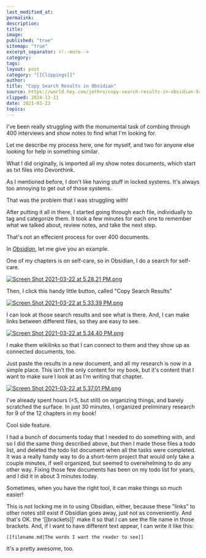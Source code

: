 ```yaml
---
last_modified_at: 
permalink: 
description: 
title: 
image: 
published: "true"
sitemap: "true"
excerpt_separator: <!--more-->
category: 
tags: 
layout: post
category: "[[Clippings]]"
author: 
title: "Copy Search Results in Obsidian"
source: https://world.hey.com/jethro/copy-search-results-in-obsidian-5c1121f5
clipped: 2024-11-11
date: 2021-03-23
topics: 
---
```



I've been really struggling with the monumental task of combing through 400 interviews and show notes to find what I'm looking for.

Let me describe my process here, one for myself, and two for anyone else looking for help in something similar.

What I did originally, is imported all my show notes documents, which start as txt files into Devonthink.

As I mentioned before, I don't like having stuff in locked systems. It's always too annoying to get out of those systems.

That was the problem that I was struggling with!

After putting it all in there, I started going through each file, individually to tag and categorize them. It took a few minutes for each one to remember what we talked about, review notes, and take the next step.

That's not an effecient process for over 400 documents.

In [*Obsidian*](https://obsidian.md/), let me give you an example.

One of my chapters is on self-care, so in Obsidian, I do a search for self-care.

 [![Screen Shot 2021-03-22 at 5.28.21 PM.png](https://world.hey.com/jethro/5c1121f5/representations/eyJfcmFpbHMiOnsibWVzc2FnZSI6IkJBaHBCSTNIbGhNPSIsImV4cCI6bnVsbCwicHVyIjoiYmxvYl9pZCJ9fQ==--c6005526eb9300358f8dd69770a594e355dbbcee/eyJfcmFpbHMiOnsibWVzc2FnZSI6IkJBaDdDam9MWm05eWJXRjBTU0lJY0c1bkJqb0dSVlE2RkhKbGMybDZaVjkwYjE5c2FXMXBkRnNIYVFLQUIya0NBQVU2REhGMVlXeHBkSGxwU3pvTGJHOWhaR1Z5ZXdZNkNYQmhaMlV3T2cxamIyRnNaWE5qWlZRPSIsImV4cCI6bnVsbCwicHVyIjoidmFyaWF0aW9uIn19--946116ea0c454412635aa7309bd9472bf633014c/Screen%20Shot%202021-03-22%20at%205.28.21%20PM.png)](https://world.hey.com/jethro/5c1121f5/blobs/eyJfcmFpbHMiOnsibWVzc2FnZSI6IkJBaHBCSTNIbGhNPSIsImV4cCI6bnVsbCwicHVyIjoiYmxvYl9pZCJ9fQ==--c6005526eb9300358f8dd69770a594e355dbbcee/Screen%20Shot%202021-03-22%20at%205.28.21%20PM.png?disposition=attachment "Download Screen Shot 2021-03-22 at 5.28.21 PM.png") 

Then, I click this handy little button, called "Copy Search Results"

 [![Screen Shot 2021-03-22 at 5.33.39 PM.png](https://world.hey.com/jethro/5c1121f5/representations/eyJfcmFpbHMiOnsibWVzc2FnZSI6IkJBaHBCSHJJbGhNPSIsImV4cCI6bnVsbCwicHVyIjoiYmxvYl9pZCJ9fQ==--823b5237ba23be7ef51411517149c61205507b93/eyJfcmFpbHMiOnsibWVzc2FnZSI6IkJBaDdDam9MWm05eWJXRjBTU0lJY0c1bkJqb0dSVlE2RkhKbGMybDZaVjkwYjE5c2FXMXBkRnNIYVFLQUIya0NBQVU2REhGMVlXeHBkSGxwU3pvTGJHOWhaR1Z5ZXdZNkNYQmhaMlV3T2cxamIyRnNaWE5qWlZRPSIsImV4cCI6bnVsbCwicHVyIjoidmFyaWF0aW9uIn19--946116ea0c454412635aa7309bd9472bf633014c/Screen%20Shot%202021-03-22%20at%205.33.39%20PM.png)](https://world.hey.com/jethro/5c1121f5/blobs/eyJfcmFpbHMiOnsibWVzc2FnZSI6IkJBaHBCSHJJbGhNPSIsImV4cCI6bnVsbCwicHVyIjoiYmxvYl9pZCJ9fQ==--823b5237ba23be7ef51411517149c61205507b93/Screen%20Shot%202021-03-22%20at%205.33.39%20PM.png?disposition=attachment "Download Screen Shot 2021-03-22 at 5.33.39 PM.png") 

I can look at those search results and see what is there. And, I can make links between different files, so they are easy to see.

 [![Screen Shot 2021-03-22 at 5.34.40 PM.png](https://world.hey.com/jethro/5c1121f5/representations/eyJfcmFpbHMiOnsibWVzc2FnZSI6IkJBaHBCTjdJbGhNPSIsImV4cCI6bnVsbCwicHVyIjoiYmxvYl9pZCJ9fQ==--45e33a15285af80771ab8abc21e8678b96100066/eyJfcmFpbHMiOnsibWVzc2FnZSI6IkJBaDdDam9MWm05eWJXRjBTU0lJY0c1bkJqb0dSVlE2RkhKbGMybDZaVjkwYjE5c2FXMXBkRnNIYVFLQUIya0NBQVU2REhGMVlXeHBkSGxwU3pvTGJHOWhaR1Z5ZXdZNkNYQmhaMlV3T2cxamIyRnNaWE5qWlZRPSIsImV4cCI6bnVsbCwicHVyIjoidmFyaWF0aW9uIn19--946116ea0c454412635aa7309bd9472bf633014c/Screen%20Shot%202021-03-22%20at%205.34.40%20PM.png)](https://world.hey.com/jethro/5c1121f5/blobs/eyJfcmFpbHMiOnsibWVzc2FnZSI6IkJBaHBCTjdJbGhNPSIsImV4cCI6bnVsbCwicHVyIjoiYmxvYl9pZCJ9fQ==--45e33a15285af80771ab8abc21e8678b96100066/Screen%20Shot%202021-03-22%20at%205.34.40%20PM.png?disposition=attachment "Download Screen Shot 2021-03-22 at 5.34.40 PM.png") 

I make them wikilinks so that I can connect to them and they show up as connected documents, too.

Just paste the results in a new document, and all my research is now in a simple place. This isn't the only content for my book, but it's content that I want to make sure I look at as I'm writing that chapter.

 [![Screen Shot 2021-03-22 at 5.37.01 PM.png](https://world.hey.com/jethro/5c1121f5/representations/eyJfcmFpbHMiOnsibWVzc2FnZSI6IkJBaHBCT2JKbGhNPSIsImV4cCI6bnVsbCwicHVyIjoiYmxvYl9pZCJ9fQ==--54c8a288fd243ebf839476a0cf368e5c8147901f/eyJfcmFpbHMiOnsibWVzc2FnZSI6IkJBaDdDam9MWm05eWJXRjBTU0lJY0c1bkJqb0dSVlE2RkhKbGMybDZaVjkwYjE5c2FXMXBkRnNIYVFLQUIya0NBQVU2REhGMVlXeHBkSGxwU3pvTGJHOWhaR1Z5ZXdZNkNYQmhaMlV3T2cxamIyRnNaWE5qWlZRPSIsImV4cCI6bnVsbCwicHVyIjoidmFyaWF0aW9uIn19--946116ea0c454412635aa7309bd9472bf633014c/Screen%20Shot%202021-03-22%20at%205.37.01%20PM.png)](https://world.hey.com/jethro/5c1121f5/blobs/eyJfcmFpbHMiOnsibWVzc2FnZSI6IkJBaHBCT2JKbGhNPSIsImV4cCI6bnVsbCwicHVyIjoiYmxvYl9pZCJ9fQ==--54c8a288fd243ebf839476a0cf368e5c8147901f/Screen%20Shot%202021-03-22%20at%205.37.01%20PM.png?disposition=attachment "Download Screen Shot 2021-03-22 at 5.37.01 PM.png") 

I've already spent hours (<5, but still) on organizing things, and barely scratched the surface. In just 30 minutes, I organized preliminary research for 9 of the 12 chapters in my book! 

Cool side feature. 

I had a bunch of documents today that I needed to do something with, and so I did the same thing described above, but then I made those files a todo list, and deleted the todo list document when all the tasks were completed. It was a really handy way to do a short-term project that would only take a couple minutes, if well organized, but seemed to overwhelming to do any other way. Fixing those few documents has been on my todo list for years, and I did it in about 3 minutes today. 

Sometimes, when you have the right tool, it can make things so much easier!

This is not locking me in to using Obsidian, either, because these "links" to other notes still exist if Obsidian goes away, just not as conveniently. And that's OK. the '[[brackets]]' make it so that I can see the file name in those brackets. And, if I want to have different text appear, I can write it like this: 

```
[[filename.md|The words I want the reader to see]]
```

It's a pretty awesome, too. 